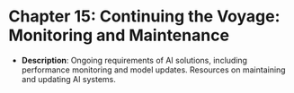 # Chapter 15: Continuing the Voyage: Monitoring and Maintenance

- **Description**: Ongoing requirements of AI solutions, including performance monitoring and model updates. Resources on maintaining and updating AI systems.
